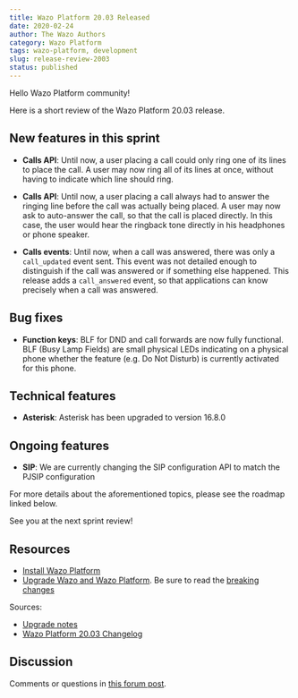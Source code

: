 ```yaml
---
title: Wazo Platform 20.03 Released
date: 2020-02-24
author: The Wazo Authors
category: Wazo Platform
tags: wazo-platform, development
slug: release-review-2003
status: published
---
```


Hello Wazo Platform community!

Here is a short review of the Wazo Platform 20.03 release.

## New features in this sprint

- **Calls API**: Until now, a user placing a call could only ring one of its lines to place the call. A user may now ring all of its lines at once, without having to indicate which line should ring.

- **Calls API**: Until now, a user placing a call always had to answer the ringing line before the call was actually being placed. A user may now ask to auto-answer the call, so that the call is placed directly. In this case, the user would hear the ringback tone directly in his headphones or phone speaker.

- **Calls events**: Until now, when a call was answered, there was only a `call_updated` event sent. This event was not detailed enough to distinguish if the call was answered or if something else happened. This release adds a `call_answered` event, so that applications can know precisely when a call was answered.

## Bug fixes

- **Function keys**: BLF for DND and call forwards are now fully functional. BLF (Busy Lamp Fields) are small physical LEDs indicating on a physical phone whether the feature (e.g. Do Not Disturb) is currently activated for this phone.

## Technical features

- **Asterisk**: Asterisk has been upgraded to version 16.8.0

## Ongoing features

- **SIP**: We are currently changing the SIP configuration API to match the PJSIP configuration

For more details about the aforementioned topics, please see the roadmap linked below.

See you at the next sprint review!

## Resources

- [Install Wazo Platform](/uc-doc/installation/install-system)
- [Upgrade Wazo and Wazo Platform](/uc-doc/upgrade/introduction). Be sure to read the [breaking changes](https://wazo.readthedocs.io/en/wazo-20.03/upgrade/upgrade_notes.html)

Sources:

- [Upgrade notes](/uc-doc/upgrade/upgrade_notes)
- [Wazo Platform 20.03 Changelog](https://wazo-dev.atlassian.net/issues/?jql=project%3DWAZO%20AND%20fixVersion%3D20.03)

## Discussion

Comments or questions in [this forum post](https://wazo-platform.discourse.group/t/blog-wazo-platform-20-03-released/227).

